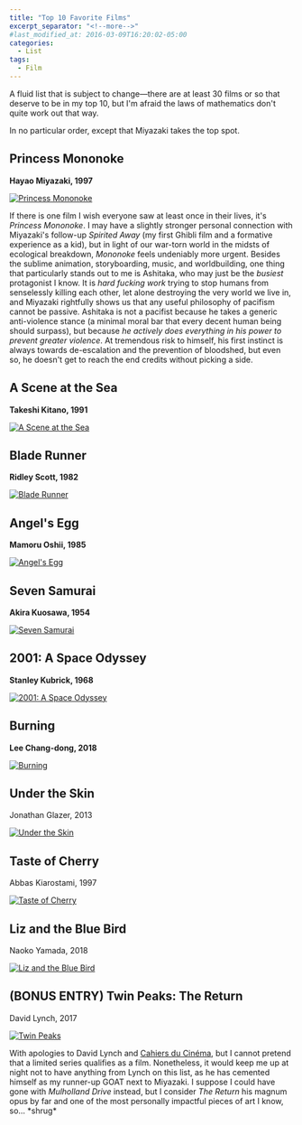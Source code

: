 ```yaml
---
title: "Top 10 Favorite Films"
excerpt_separator: "<!--more-->"
#last_modified_at: 2016-03-09T16:20:02-05:00
categories:
  - List
tags:
  - Film
---
```


A fluid list that is subject to change—there are at least 30 films or so that deserve to be in my top 10, but I'm afraid the laws of mathematics don't quite work out that way. 

In no particular order, except that Miyazaki takes the top spot.

## Princess Mononoke

**Hayao Miyazaki, 1997**

[![Princess Mononoke](https://image.tmdb.org/t/p/original/49eTYtwKusXvQ2cerLIeiQSr2s9.jpg)](https://letterboxd.com/film/princess-mononoke/)

If there is one film I wish everyone saw at least once in their lives, it's *Princess Mononoke*. I may have a slightly stronger personal connection with Miyazaki's follow-up *Spirited Away* (my first Ghibli film and a formative experience as a kid), but in light of our war-torn world in the midsts of ecological breakdown, *Mononoke* feels undeniably more urgent. Besides the sublime animation, storyboarding, music, and worldbuilding, one thing that particularly stands out to me is Ashitaka, who may just be the *busiest* protagonist I know. It is *hard fucking work* trying to stop humans from senselessly killing each other, let alone destroying the very world we live in, and Miyazaki rightfully shows us that any useful philosophy of pacifism cannot be passive. Ashitaka is not a pacifist because he takes a generic anti-violence stance (a minimal moral bar that every decent human being should surpass), but because *he actively does everything in his power to prevent greater violence*. At tremendous risk to himself, his first instinct is always towards de-escalation and the prevention of bloodshed, but even so, he doesn't get to reach the end credits without picking a side.

## A Scene at the Sea

**Takeshi Kitano, 1991**

[![A Scene at the Sea](https://image.tmdb.org/t/p/original/bA509BLSS8RCtHI9rnDnVRaRFr4.jpg)](https://letterboxd.com/film/a-scene-at-the-sea/)

## Blade Runner

**Ridley Scott, 1982**

[![Blade Runner](https://image.tmdb.org/t/p/original/5SZXEt1TI1IBikTeMu6NxGGo2Yz.jpg)](https://letterboxd.com/film/blade-runner/)
## Angel's Egg

**Mamoru Oshii, 1985**

[![Angel's Egg](https://image.tmdb.org/t/p/original/HUvuptSzuS4VshzG8w01NiMd1A.jpg)](https://letterboxd.com/film/angels-egg/)

## Seven Samurai

**Akira Kuosawa, 1954**

[![Seven Samurai](https://image.tmdb.org/t/p/original/qvZ91FwMq6O47VViAr8vZNQz3WI.jpg)](https://letterboxd.com/film/seven-samurai/)

## 2001: A Space Odyssey

**Stanley Kubrick, 1968**

[![2001: A Space Odyssey](https://image.tmdb.org/t/p/original/czrTZnZgSwtIofk0UYrRMicVgHB.jpg)](https://letterboxd.com/film/2001-a-space-odyssey/)

## Burning

**Lee Chang-dong, 2018**

[![Burning](https://image.tmdb.org/t/p/original/3gSvNuM4ieYloFvZu0Zu0wyMNIU.jpg)](https://letterboxd.com/film/burning-2018/)

## Under the Skin

Jonathan Glazer, 2013

[![Under the Skin](https://image.tmdb.org/t/p/original/gitdN085d55TdEiz84xyCA6Wd6g.jpg)](https://letterboxd.com/film/under-the-skin-2013/)

## Taste of Cherry

Abbas Kiarostami, 1997

[![Taste of Cherry](https://image.tmdb.org/t/p/original/jSwSQp3wrVznojidRsMWCtJNK0Q.jpg)](https://letterboxd.com/film/taste-of-cherry/)

## Liz and the Blue Bird

Naoko Yamada, 2018

[![Liz and the Blue Bird](https://image.tmdb.org/t/p/original/uVX9a75Mkb2XNuWHnnRobeiNdeo.jpg)](https://letterboxd.com/film/liz-and-the-blue-bird/)

## (BONUS ENTRY) Twin Peaks: The Return

David Lynch, 2017


[![Twin Peaks](https://image.tmdb.org/t/p/original/rOoq1oRpQPVs6YuqCIkBQXkb4MF.jpg)](https://letterboxd.com/film/twin-peaks-the-return/)


With apologies to David Lynch and [Cahiers du Cinéma](https://www.cahiersducinema.com/boutique/produit/top-10-2017/), but I cannot pretend that a limited series qualifies as a film. Nonetheless, it would keep me up at night not to have anything from Lynch on this list, as he has cemented himself as my runner-up GOAT next to Miyazaki. I suppose I could have gone with *Mulholland Drive* instead, but I consider *The Return* his magnum opus by far and one of the most personally impactful pieces of art I know, so... \*shrug\*
